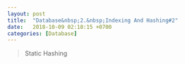 ```yaml
---
layout: post
title:  "Database&nbsp;2.&nbsp;Indexing And Hashing#2"
date:   2018-10-09 02:18:15 +0700
categories: [Database]
---
```


> Static Hashing

